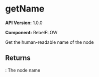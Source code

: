 # getName

**API Version:** 1.0.0

**Component:** RebelFLOW

Get the human-readable name of the node

## Returns

: The node name

